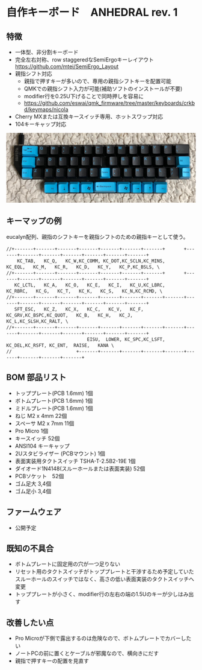 # 自作キーボード　ANHEDRAL rev. 1

## 特徴
- 一体型、非分割キーボード
- 完全左右対称、row staggeredなSemiErgoキーレイアウト https://github.com/mtei/SemiErgo_Layout
- 親指シフト対応
  - 親指で押すキーが多いので、専用の親指シフトキーを配置可能
  - QMKでの親指シフト入力が可能(補助ソフトのインストールが不要)
  - modifier行を0.25U下げることで同時押しを容易に
  - https://github.com/eswai/qmk_firmware/tree/master/keyboards/crkbd/keymaps/nicola
- Cherry MXまたは互換キースイッチ専用、ホットスワップ対応
- 104キーキャップ対応

![ANHEDRAL](anhedral1-1.jpeg)

## キーマップの例

eucalyn配列、親指のシフトキーを親指シフトのための親指キーとして使う。
```
//+-------+-------+-------+-------+-------+-------+-------+       +-------+-------+-------+-------+-------+-------+-------+
    KC_TAB,   KC_Q,   KC_W,KC_COMM, KC_DOT,KC_SCLN,KC_MINS,         KC_EQL,   KC_M,   KC_R,   KC_D,   KC_Y,   KC_P,KC_BSLS, \
//+-------+-------+-------+-------+-------+-------+-------+       +-------+-------+-------+-------+-------+-------+-------+
   KC_LCTL,   KC_A,   KC_O,   KC_E,   KC_I,   KC_U,KC_LBRC,        KC_RBRC,   KC_G,   KC_T,   KC_K,   KC_S,   KC_N,KC_RCMD, \
//+-------+-------+-------+-------+-------+-------+-------+-------+-------+-------+-------+-------+-------+-------+-------+
   SFT_ESC,   KC_Z,   KC_X,   KC_C,   KC_V,   KC_F, KC_GRV,KC_BSPC,KC_QUOT,   KC_B,   KC_H,   KC_J,   KC_L,KC_SLSH,KC_RALT, \
//+-------+-------+-------+-------+-------+-------+-------+-------+-------+-------+-------+-------+-------+-------+-------+
                              EISU,  LOWER, KC_SPC,KC_LSFT, KC_DEL,KC_RSFT, KC_ENT,  RAISE,   KANA \
//                        +-------+-------+-------+-------+-------+-------+-------+-------+-------+
```

## BOM 部品リスト
- トッププレート(PCB 1.6mm) 1個
- ボトムプレート(PCB 1.6mm) 1個
- ミドルプレート(PCB 1.6mm) 1個
- ねじ M2 x 4mm 22個
- スペーサ M2 x 7mm 11個
- Pro Micro 1個
- キースイッチ 52個
- ANSI104 キーキャップ 
- 2Uスタビライザー (PCBマウント) 1個
- 表面実装用タクトスイッチ TSHA-T-2.5B2-19E 1個
- ダイオード1N4148(スルーホールまたは表面実装) 52個
- PCBソケット　52個
- ゴム足大 3,4個 
- ゴム足小 3,4個

## ファームウェア
- 公開予定

## 既知の不具合
- ボトムプレートに固定用の穴が一つ足りない
- リセット用のタクトスイッチがトッププレートと干渉するため予定していたスルーホールのスイッチではなく、高さの低い表面実装のタクトスイッチへ変更
- トッププレートが小さく、modifier行の左右の端の1.5Uのキーが少しはみ出す

## 改善したい点
- Pro Microが下側で露出するのは危険なので、ボトムプレートでカバーしたい
- ノートPCの前に置くとケーブルが邪魔なので、横向きにだす
- 親指で押すキーの配置を見直す

